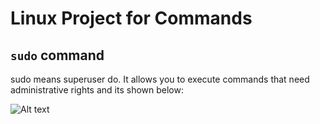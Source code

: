 # Linux Project for Commands

## `sudo` command

sudo means superuser do. It allows you to execute commands that need administrative rights and its shown below:


![Alt text](Images%5CSnipaste_2023-12-02_00-51-39.png)


